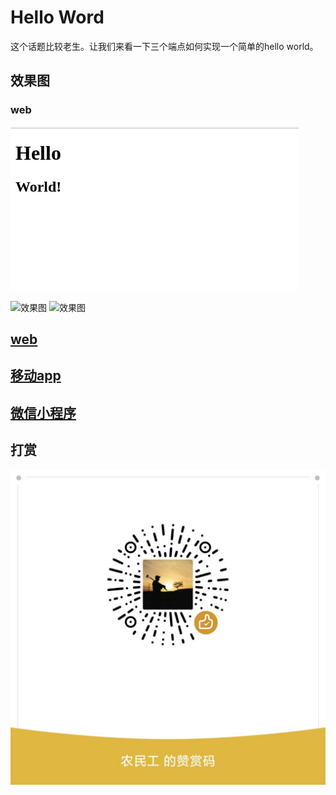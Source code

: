 # Hello Word

这个话题比较老生。让我们来看一下三个端点如何实现一个简单的hello world。

## 效果图

### web

![效果图](../images/2020-04-15-15-57.png)

![效果图](../images/2.jpg)
![效果图](../images/3.jpg)

## [web](../web/000001)

## [移动app](../mobile/000001)

## [微信小程序](../wx/000001)

## 打赏

![打赏](../images/dashang.jpg)
